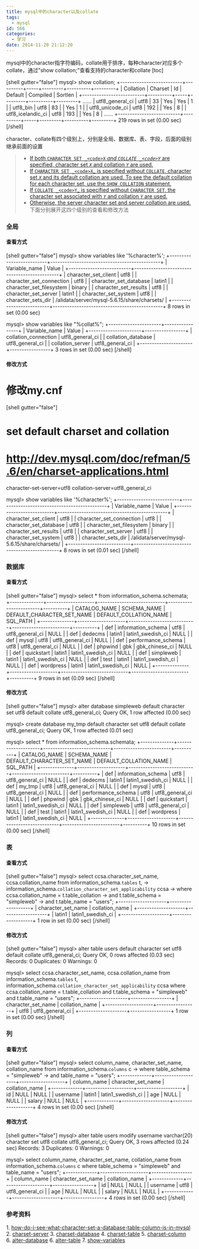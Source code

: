 ```yaml
---
title: mysql中的character以及collate
tags:
  - mysql
id: 566
categories:
  - 学习
date: 2014-11-20 21:12:20
---
```


mysql中的character指字符编码，collate用于排序，每种character对应多个collate，通过"show collation;"查看支持的character和collate<!--more-->
[toc]

[shell gutter="false"]
mysql&gt; show collation;
+--------------------------+----------+-----+---------+----------+---------+
| Collation | Charset | Id | Default | Compiled | Sortlen |
+--------------------------+----------+-----+---------+----------+---------+
......
| utf8_general_ci | utf8 | 33 | Yes | Yes | 1 |
| utf8_bin | utf8 | 83 | | Yes | 1 |
| utf8_unicode_ci | utf8 | 192 | | Yes | 8 |
| utf8_icelandic_ci | utf8 | 193 | | Yes | 8 |
......
+--------------------------+----------+-----+---------+----------+---------+
219 rows in set (0.00 sec)
[/shell]

character、collate有四个级别上，分别是全局、数据库、表、字段，后面的级别继承前面的设置
> *   [If both `CHARACTER SET _<code>X`_</code> and `COLLATE _<code>Y`_</code> are specified, character set _`X`_ and collation _`Y`_ are used.](http://dev.mysql.com/doc/refman/5.0/en/charset-database.html)
> *   [If `CHARACTER SET _<code>X`_</code> is specified without `COLLATE`, character set _`X`_ and its default collation are used. To see the default collation for each character set, use the `SHOW COLLATION` statement.](http://dev.mysql.com/doc/refman/5.0/en/charset-database.html)
> *   [If `COLLATE _<code>Y`_</code> is specified without `CHARACTER SET`, the character set associated with _`Y`_ and collation _`Y`_ are used.](http://dev.mysql.com/doc/refman/5.0/en/charset-database.html)
> *   [Otherwise, the server character set and server collation are used.](http://dev.mysql.com/doc/refman/5.0/en/charset-database.html)
下面分别展开这四个级别的查看和修改方法

### 全局

#### 查看方式

[shell gutter="false"]
mysql&gt; show variables like '%character%';
+--------------------------+----------------------------------------------+
| Variable_name            | Value                                        |
+--------------------------+----------------------------------------------+
| character_set_client     | utf8                                         |
| character_set_connection | utf8                                         |
| character_set_database   | latin1                                       |
| character_set_filesystem | binary                                       |
| character_set_results    | utf8                                         |
| character_set_server     | latin1                                       |
| character_set_system     | utf8                                         |
| character_sets_dir       | /alidata/server/mysql-5.6.15/share/charsets/ |
+--------------------------+----------------------------------------------+
8 rows in set (0.00 sec)

mysql&gt; show variables like &quot;%collat%&quot;;
+----------------------+-----------------+
| Variable_name        | Value           |
+----------------------+-----------------+
| collation_connection | utf8_general_ci |
| collation_database   | utf8_general_ci |
| collation_server     | utf8_general_ci |
+----------------------+-----------------+
3 rows in set (0.00 sec)
[/shell]

#### 修改方式

# 修改my.cnf

[shell gutter="false"]
# set default charset and collation
# http://dev.mysql.com/doc/refman/5.6/en/charset-applications.html
character-set-server=utf8
collation-server=utf8_general_ci

mysql&gt; show variables like '%character%';
+--------------------------+----------------------------------------------+
| Variable_name            | Value                                        |
+--------------------------+----------------------------------------------+
| character_set_client     | utf8                                         |
| character_set_connection | utf8                                         |
| character_set_database   | utf8                                         |
| character_set_filesystem | binary                                       |
| character_set_results    | utf8                                         |
| character_set_server     | utf8                                         |
| character_set_system     | utf8                                         |
| character_sets_dir       | /alidata/server/mysql-5.6.15/share/charsets/ |
+--------------------------+----------------------------------------------+
8 rows in set (0.01 sec)
[/shell]

### 数据库

#### 查看方式

[shell gutter="false"]
mysql&gt; select * from information_schema.schemata;
+--------------+--------------------+----------------------------+------------------------+----------+
| CATALOG_NAME | SCHEMA_NAME        | DEFAULT_CHARACTER_SET_NAME | DEFAULT_COLLATION_NAME | SQL_PATH |
+--------------+--------------------+----------------------------+------------------------+----------+
| def          | information_schema | utf8                       | utf8_general_ci        | NULL     |
| def          | dedecms            | latin1                     | latin1_swedish_ci      | NULL     |
| def          | mysql              | utf8                       | utf8_general_ci        | NULL     |
| def          | performance_schema | utf8                       | utf8_general_ci        | NULL     |
| def          | phpwind            | gbk                        | gbk_chinese_ci         | NULL     |
| def          | quickstart         | latin1                     | latin1_swedish_ci      | NULL     |
| def          | simpleweb          | latin1                     | latin1_swedish_ci      | NULL     |
| def          | test               | latin1                     | latin1_swedish_ci      | NULL     |
| def          | wordpress          | latin1                     | latin1_swedish_ci      | NULL     |
+--------------+--------------------+----------------------------+------------------------+----------+
9 rows in set (0.09 sec)
[/shell]

#### 修改方式

[shell gutter="false"]
mysql&gt; alter database simpleweb default character set utf8 default collate utf8_general_ci;
Query OK, 1 row affected (0.00 sec)

mysql&gt; create database my_tmp default character set utf8 default collate utf8_general_ci;
Query OK, 1 row affected (0.01 sec)

mysql&gt; select * from information_schema.schemata;
+--------------+--------------------+----------------------------+------------------------+----------+
| CATALOG_NAME | SCHEMA_NAME        | DEFAULT_CHARACTER_SET_NAME | DEFAULT_COLLATION_NAME | SQL_PATH |
+--------------+--------------------+----------------------------+------------------------+----------+
| def          | information_schema | utf8                       | utf8_general_ci        | NULL     |
| def          | dedecms            | latin1                     | latin1_swedish_ci      | NULL     |
| def          | my_tmp             | utf8                       | utf8_general_ci        | NULL     |
| def          | mysql              | utf8                       | utf8_general_ci        | NULL     |
| def          | performance_schema | utf8                       | utf8_general_ci        | NULL     |
| def          | phpwind            | gbk                        | gbk_chinese_ci         | NULL     |
| def          | quickstart         | latin1                     | latin1_swedish_ci      | NULL     |
| def          | simpleweb          | utf8                       | utf8_general_ci        | NULL     |
| def          | test               | latin1                     | latin1_swedish_ci      | NULL     |
| def          | wordpress          | latin1                     | latin1_swedish_ci      | NULL     |
+--------------+--------------------+----------------------------+------------------------+----------+
10 rows in set (0.00 sec)
[/shell]

### 表

#### 查看方式

[shell gutter="false"]
mysql&gt; select ccsa.character_set_name, ccsa.collation_name from information_schema.`tables` t,
    -&gt;        information_schema.`collation_character_set_applicability` ccsa
    -&gt; where ccsa.collation_name = t.table_collation
    -&gt;   and t.table_schema = &quot;simpleweb&quot;
    -&gt;   and t.table_name = &quot;users&quot;;
+--------------------+-------------------+
| character_set_name | collation_name    |
+--------------------+-------------------+
| latin1             | latin1_swedish_ci |
+--------------------+-------------------+
1 row in set (0.00 sec)
[/shell]

#### 修改方式

[shell gutter="false"]
mysql&gt; alter table users default character set utf8 default collate utf8_general_ci;
Query OK, 0 rows affected (0.03 sec)
Records: 0  Duplicates: 0  Warnings: 0

mysql&gt; select ccsa.character_set_name, ccsa.collation_name from information_schema.`tables` t,  information_schema.`collation_character_set_applicability` ccsa where ccsa.collation_name = t.table_collation   and t.table_schema = &quot;simpleweb&quot;   and t.table_name = &quot;users&quot;;
+--------------------+-----------------+
| character_set_name | collation_name  |
+--------------------+-----------------+
| utf8               | utf8_general_ci |
+--------------------+-----------------+
1 row in set (0.00 sec)
[/shell]

### 列

#### 查看方式

[shell gutter="false"]
mysql&gt; select column_name, character_set_name, collation_name from information_schema.`columns` c
    -&gt; where table_schema = &quot;simpleweb&quot;
    -&gt;   and table_name = &quot;users&quot;;
+-------------+--------------------+-------------------+
| column_name | character_set_name | collation_name    |
+-------------+--------------------+-------------------+
| id          | NULL               | NULL              |
| username    | latin1             | latin1_swedish_ci |
| age         | NULL               | NULL              |
| salary      | NULL               | NULL              |
+-------------+--------------------+-------------------+
4 rows in set (0.00 sec)
[/shell]

#### 修改方式

[shell gutter="false"]
mysql&gt;  alter table users modify username varchar(20) character set utf8 collate utf8_general_ci;
Query OK, 3 rows affected (0.24 sec)
Records: 3  Duplicates: 0  Warnings: 0

mysql&gt; select column_name, character_set_name, collation_name from information_schema.`columns` c where table_schema = &quot;simpleweb&quot;   and table_name = &quot;users&quot;;
+-------------+--------------------+-----------------+
| column_name | character_set_name | collation_name  |
+-------------+--------------------+-----------------+
| id          | NULL               | NULL            |
| username    | utf8               | utf8_general_ci |
| age         | NULL               | NULL            |
| salary      | NULL               | NULL            |
+-------------+--------------------+-----------------+
4 rows in set (0.00 sec)
[/shell]

### 参考资料

1\. [how-do-i-see-what-character-set-a-database-table-column-is-in-mysql](http://stackoverflow.com/questions/1049728/how-do-i-see-what-character-set-a-database-table-column-is-in-mysql)
2\. [charset-server](http://dev.mysql.com/doc/refman/5.7/en/charset-server.html)
3\. [charset-database](http://dev.mysql.com/doc/refman/5.7/en/charset-database.html)
4\. [charset-table](http://dev.mysql.com/doc/refman/5.7/en/charset-table.html)
5\. [charset-column](http://dev.mysql.com/doc/refman/5.7/en/charset-column.html)
6. [alter-database](http://dev.mysql.com/doc/refman/5.7/en/alter-database.html)
6\. [alter-table](http://dev.mysql.com/doc/refman/5.7/en/alter-table.html)
7. [show-variables](http://dev.mysql.com/doc/refman/5.7/en/show-variables.html)